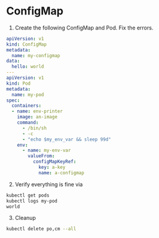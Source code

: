 # ConfigMap

1. Create the following ConfigMap and Pod. Fix the errors.
```yaml 
apiVersion: v1
kind: ConfigMap
metadata:
  name: my-configmap
data:
  hello: world
---
apiVersion: v1
kind: Pod
metadata:
  name: my-pod
spec:
  containers:
  - name: env-printer
    image: an-image
    command:
      - /bin/sh
      - -c
      - "echo $my_env_var && sleep 99d"
    env:
      - name: my-env-var
        valueFrom:
          configMapKeyRef:
            key: a-key
            name: a-configmap
```
2. Verify everything is fine via
```bash
kubectl get pods
kubectl logs my-pod
world
```
3. Cleanup
```bash
kubectl delete po,cm --all
```
